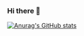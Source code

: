### Hi there 👋

[![Anurag's GitHub stats](https://github-readme-stats.vercel.app/api?username=awrobel196)](https://github.com/awrobel196/github-readme-stats)

<!--
**awrobel196/awrobel196** is a ✨ _special_ ✨ repository because its `README.md` (this file) appears on your GitHub profile.

Here are some ideas to get you started:

- 🔭 I’m currently working on ...
- 🌱 I’m currently learning ...
- 👯 I’m looking to collaborate on ...
- 🤔 I’m looking for help with ...
- 💬 Ask me about ...
- 📫 How to reach me: ...
- 😄 Pronouns: ...
- ⚡ Fun fact: ...
-->

